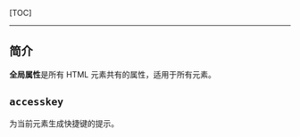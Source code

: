 <!-- @author: Zhang Jinbao -->

<!-- @date: 2022-04-06 13:56:00 -->

[TOC]

---

## 简介

**全局属性**是所有 HTML 元素共有的属性，适用于所有元素。



## `accesskey`

为当前元素生成快捷键的提示。
